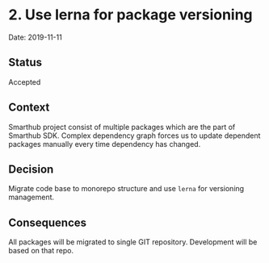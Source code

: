 # 2. Use lerna for package versioning

Date: 2019-11-11

## Status

Accepted

## Context

Smarthub project consist of multiple packages which are the part of Smarthub SDK. Complex dependency graph forces us to update dependent packages manually every time dependency has changed.

## Decision

Migrate code base to monorepo structure and use `lerna` for versioning management.

## Consequences

All packages will be migrated to single GIT repository. Development will be based on that repo.

